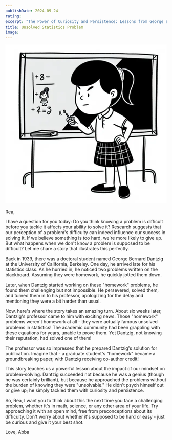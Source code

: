 ```yaml
---
publishDate: 2024-09-24
rating: 
excerpt: "The Power of Curiosity and Persistence: Lessons from George Bernard Dantzig's Unsolved Statistical Problems"
title: Unsolved Statistics Problem
image:
---
```

![center|300](../../assets/images/2024-09-24-20240924052627199.webp)


Rea,

I have a question for you today: Do you think knowing a problem is difficult before you tackle it affects your ability to solve it? Research suggests that our perception of a problem's difficulty can indeed influence our success in solving it. If we believe something is too hard, we're more likely to give up. But what happens when we don't know a problem is supposed to be difficult? Let me share a story that illustrates this perfectly.

Back in 1939, there was a doctoral student named George Bernard Dantzig at the University of California, Berkeley. One day, he arrived late for his statistics class. As he hurried in, he noticed two problems written on the blackboard. Assuming they were homework, he quickly jotted them down.

Later, when Dantzig started working on these "homework" problems, he found them challenging but not impossible. He persevered, solved them, and turned them in to his professor, apologizing for the delay and mentioning they were a bit harder than usual.

Now, here's where the story takes an amazing turn. About six weeks later, Dantzig's professor came to him with exciting news. Those "homework" problems weren't homework at all - they were actually famous unsolved problems in statistics! The academic community had been grappling with these equations for years, unable to prove them. Yet Dantzig, not knowing their reputation, had solved one of them!

The professor was so impressed that he prepared Dantzig's solution for publication. Imagine that - a graduate student's "homework" became a groundbreaking paper, with Dantzig receiving co-author credit!

This story teaches us a powerful lesson about the impact of our mindset on problem-solving. Dantzig succeeded not because he was a genius (though he was certainly brilliant), but because he approached the problems without the burden of knowing they were "unsolvable." He didn't psych himself out or give up; he simply tackled them with curiosity and persistence.

So, Rea, I want you to think about this the next time you face a challenging problem, whether it's in math, science, or any other area of your life. Try approaching it with an open mind, free from preconceptions about its difficulty. Don't worry about whether it's supposed to be hard or easy - just be curious and give it your best shot.


Love,
Abba
